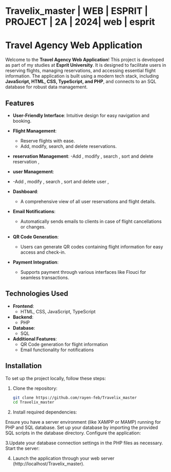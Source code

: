# Travelix_master | WEB | ESPRIT | PROJECT | 2A | 2024| web | esprit 
# Travel Agency Web Application

Welcome to the **Travel Agency Web Application**! This project is developed as part of my studies at **Esprit University**. It is designed to facilitate users in reserving flights, managing reservations, and accessing essential flight information. The application is built using a modern tech stack, including **JavaScript, HTML, CSS, TypeScript, and PHP**, and connects to an SQL database for robust data management.

## Features

- **User-Friendly Interface**: Intuitive design for easy navigation and booking.
- **Flight  Management**: 
  - Reserve flights with ease.
  - Add, modify, search, and delete reservations.
-  **reservation  Management**:
  -Add , modify , search , sort and delete reservation , 
-  **user  Management**:
-    -Add , modify , search , sort and delete  user  , 


- **Dashboard**: 
  - A comprehensive view of all user reservations and flight details.
- **Email Notifications**: 
  - Automatically sends emails to clients in case of flight cancellations or changes.
- **QR Code Generation**: 
  - Users can generate QR codes containing flight information for easy access and check-in.
- **Payment Integration**: 
  - Supports payment through various interfaces like Flouci for seamless transactions.

## Technologies Used

- **Frontend**: 
  - HTML, CSS, JavaScript, TypeScript
- **Backend**: 
  - PHP
- **Database**: 
  - SQL
- **Additional Features**: 
  - QR Code generation for flight information
  - Email functionality for notifications

## Installation

To set up the project locally, follow these steps:

1. Clone the repository:
   ```bash
   git clone https://github.com/rayen-feb/Travelix_master
   cd Travelix_master
2. Install required dependencies:

Ensure you have a server environment (like XAMPP or MAMP) running for PHP and SQL database.
Set up your database by importing the provided SQL scripts in the database directory.
Configure the application:

3.Update your database connection settings in the PHP files as necessary.
Start the server:

4. Launch the application through your web server (http://localhost/Travelix_master).

